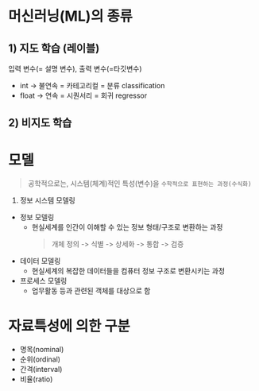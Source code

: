 # 머신러닝(ML)의 종류
## 1) 지도 학습 (레이블)
입력 변수(= 설명 변수), 출력 변수(=타깃변수)
- int → 불연속 = 카테고리컬 = 분류 classification
- float → 연속 = 시퀀서리 = 회귀 regressor
## 2) 비지도 학습
# 모델 
> 공학적으로는, 시스템(체계)적인 특성(변수)을 `수학적으로 표현하는 과정(수식화)`
1) 정보 시스템 모델링
  - 정보 모델링
     - 현실세계를 인간이 이해할 수 있는 정보 형태/구조로 변환하는 과정
        > <p>개체 정의 -> 식별 -> 상세화 -> 통합 -> 검증
  - 데이터 모델링
     - 현실세계의 복잡한 데이터들을 컴퓨터 정보 구조로 변환시키는 과정
  - 프로세스 모델링
     - 업무활동 등과 관련된 객체를 대상으로 함

# 자료특성에 의한 구분
  - 명목(nominal)
  - 순위(ordinal)
  - 간격(interval)
  - 비율(ratio)